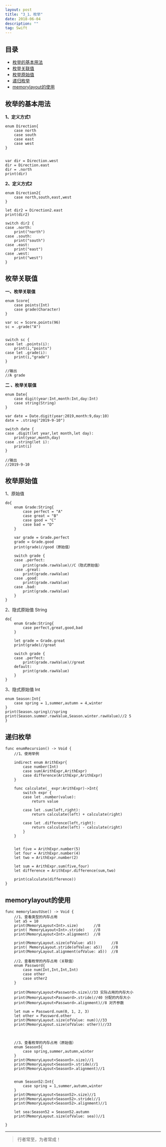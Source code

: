 ```yaml
---
layout: post
title: "3_1、枚举"
date: 2018-06-04
description: ""
tag: Swift
---
```







## 目录
* [枚举的基本用法](#content1)
* [枚举关联值](#content2)
* [枚举原始值](#content3)
* [递归枚举](#content4)
* [memorylayout的使用](#content5)


<!-- ************************************************ -->
## <a id="content1"></a>枚举的基本用法

**1、定义方式1**

```
enum Direction{
    case north
    case south
    case east
    case west
}


var dir = Direction.west
dir = Direction.east
dir = .north
print(dir)

```
    
**2、定义方式2**
```
enum Direction2{
    case north,south,east,west
}

let dir2 = Direction2.east
print(dir2)

switch dir2 {
case .north:
    print("north")
case .south:
    print("south")
case .east:
    print("east")
case .west:
    print("west")
}
```

<!-- ************************************************ -->
## <a id="content2"></a>枚举关联值

**一、枚举关联值**

```
enum Score{
    case points(Int)
    case grade(Character)
}

var sc = Score.points(96)
sc = .grade("A")


switch sc {
case let .points(i):
    print(i,"points")
case let .grade(i):
    print(i,"grade")
}

//输出
//A grade
```
    
**二 、枚举关联值**
  
```
enum Date{
    case digit(year:Int,month:Int,day:Int)
    case string(String)
}

var date = Date.digit(year:2019,month:9,day:10)
date = .string("2019-9-10")

switch date {
case .digit(let year,let month,let day):
    print(year,month,day)
case .string(let i):
    print(i)
}

//输出
//2019-9-10
```


<!-- ************************************************ -->
## <a id="content3"></a>枚举原始值

1、原始值

```
do{
    enum Grade:String{
        case perfect = "A"
        case great = "B"
        case good = "C"
        case bad = "D"
    }
    
    var grade = Grade.perfect
    grade = Grade.good
    print(grade)//good（原始值）
    
    switch grade {
    case .perfect:
        print(grade.rawValue)//C（隐式原始值）
    case .great:
        print(grade.rawValue)
    case .good:
        print(grade.rawValue)
    case .bad:
        print(grade.rawValue)
    }
}
```

2、隐式原始值 String

```
do{
    enum Grade:String{
        case perfect,great,good,bad
    }
    
    let grade = Grade.great
    print(grade)//great

    switch grade {
    case .perfect:
        print(grade.rawValue)//great
    default:
        print(grade.rawValue)
    }
}
``` 

    
3、隐式原始值 Int

```  
enum Season:Int{
    case spring = 1,summer,autumn = 4,winter
}
print(Season.spring)//spring
print(Season.summer.rawValue,Season.winter.rawValue)//2 5
}
```



<!-- ************************************************ -->
## <a id="content4"></a>递归枚举

```
func enumRecursion() -> Void {
    //1、使用举例

    indirect enum ArithExpr{
        case number(Int)
        case sum(ArithExpr,ArithExpr)
        case difference(ArithExpr,ArithExpr)
    }

    func calculate(_ expr:ArithExpr)->Int{
        switch expr {
        case let .number(value):
            return value
            
        case let .sum(left,right):
            return calculate(left) + calculate(right)
            
        case let .difference(left,right):
            return calculate(left) - calculate(right)
        }
    }


    let five = ArithExpr.number(5)
    let four = ArithExpr.number(4)
    let two = ArithExpr.number(2)
    
    let sum = ArithExpr.sum(five,four)
    let difference = ArithExpr.difference(sum,two)

    print(calculate(difference))
}
```

<!-- ************************************************ -->
## <a id="content5"></a>memorylayout的使用

```
func memorylaoutUse() -> Void {
    //1、查看类型的内存占用
    let a5 = 10
    print(MemoryLayout<Int>.size)       //8
    print( MemoryLayout<Int>.stride)    //8
    print(MemoryLayout<Int>.alignment)  //8
    
    print(MemoryLayout.size(ofValue: a5))       //8
    print( MemoryLayout.stride(ofValue: a5))    //8
    print(MemoryLayout.alignment(ofValue: a5))  //8

    //2、查看枚举的内存占用（关联值）
    enum Password{
        case num(Int,Int,Int,Int)
        case other
        case other2
    }
    
    print(MemoryLayout<Password>.size)//33 实际占用的内存大小
    print(MemoryLayout<Password>.stride)//40 分配的内存大小
    print(MemoryLayout<Password>.alignment)//8 对齐参数
    
    let num = Password.num(0, 1, 2, 3)
    let other = Password.other
    print(MemoryLayout.size(ofValue: num))//33
    print(MemoryLayout.size(ofValue: other))//33
    


    //3、查看枚举的内存占用（原始值）
    enum Season5{
        case spring,summer,autumn,winter
    }
    print(MemoryLayout<Season5>.size)//1
    print(MemoryLayout<Season5>.stride)//1
    print(MemoryLayout<Season5>.alignment)//1
    
    
    enum Season52:Int{
        case spring = 1,summer,autumn,winter
    }
    print(MemoryLayout<Season52>.size)//1
    print(MemoryLayout<Season52>.stride)//1
    print(MemoryLayout<Season52>.alignment)//1

    let sea:Season52 = Season52.autumn
    print(MemoryLayout.size(ofValue: sea))//1

}
```




----------
>  行者常至，为者常成！


